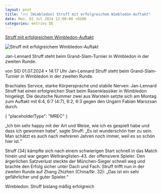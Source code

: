 ```yaml
---
layout: post
title: "🔥🔥 [Wimbledon] Struff mit erfolgreichem Wimbledon-Auftakt"
date: Mon, 01 Jul 2024 12:00:00 +0200
categories: entries DE
---
```

[Struff mit erfolgreichem Wimbledon-Auftakt](https://www.sport1.de/news/tennis/grand-slams/2024/07/struff-mit-erfolgreichem-wimbledon-auftakt)

![Struff mit erfolgreichem Wimbledon-Auftakt](https://reshape.sport1.de/c/t/63e05848-4c7c-4d99-9adc-f4e6a0b51088/1200x630)

Jan-Lennard Struff steht beim Grand-Slam-Turnier in Wimbledon in der zweiten Runde.

von SID 01.07.2024 • 14:17 Uhr Jan-Lennard Struff steht beim Grand-Slam-Turnier in Wimbledon in der zweiten Runde.

Brachiales Service, starke Körpersprache und stabile Nerven: Jan-Lennard Struff hat einen erfolgreichen Start beim Rasenklassiker in Wimbledon hingelegt. Die deutsche Nummer zwei aus Warstein setzte sich am Montag zum Auftakt mit 6:4, 6:7 (4:7), 6:2, 6:3 gegen den Ungarn Fabian Marozsan durch.

{ "placeholderType": "MREC" }

„Ich bin sehr happy mit der Art und Weise, wie ich es gespielt habe und dass ich gewonnen habe“, sagte Struff: „Es ist wunderschön hier zu sein. Man schätzt es auch nach mehreren Jahren noch immer, weil es so schön hier ist.“

Struff (34) kämpfte sich nach einem schwierigen Start schnell in das Match hinein und war gegen Weltranglisten-43. der offensivere Spieler. Den ärgerlichen Satzverlust steckte der München-Sieger schnell weg und brachte den Erfolg sicher unter Dach und Fach. Struff trifft nun in der zweiten Runde auf Zhang Zhizhen (China/Nr. 32): „Das ist ein sehr gefährlicher und guter Spieler.“

Wimbledon: Struff bislang mäßig erfolgreich

